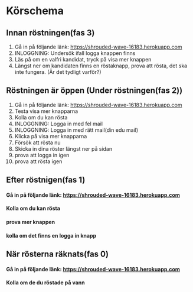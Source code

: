 # Körschema

## Innan röstningen(fas 3) 

1. Gå in på följande länk: https://shrouded-wave-16183.herokuapp.com 
3. INLOGGNING: Undersök ifall logga knappen finns
4. Läs på om en valfri kandidat, tryck på visa mer knappen 
5. Längst ner om kandidaten finns en röstaknapp, prova att rösta, det ska inte fungera. (Är det tydligt varför?)

## Röstningen är öppen (Under röstningen(fas 2))

1. Gå in på följande länk: https://shrouded-wave-16183.herokuapp.com 
2. Testa visa mer knapparna
3. Kolla om du kan rösta
5. INLOGGNING: Logga in med fel mail
6. INLOGGNING: Logga in med rätt mail(din edu mail)
7. Klicka på visa mer knapparna
8. Försök att rösta nu
9. Skicka in dina röster längst ner på sidan
10. prova att logga in igen 
11. prova att rösta igen

## Efter röstnigen(fas 1) 

#### Gå in på följande länk: https://shrouded-wave-16183.herokuapp.com 
#### Kolla om du kan rösta
#### prova mer knappen 
#### kolla om det finns en logga in knapp

## När rösterna räknats(fas 0)

#### Gå in på följande länk: https://shrouded-wave-16183.herokuapp.com 
#### Kolla om de du röstade på vann

 




